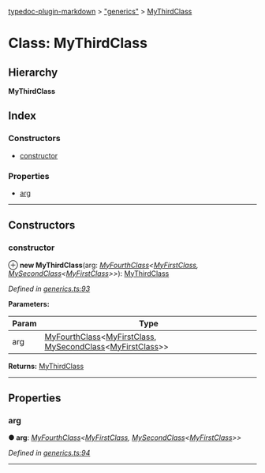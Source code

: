 [typedoc-plugin-markdown](../README.md) > ["generics"](../modules/_generics_.md) > [MyThirdClass](../classes/_generics_.mythirdclass.md)

# Class: MyThirdClass

## Hierarchy

**MyThirdClass**

## Index

### Constructors

* [constructor](_generics_.mythirdclass.md#constructor)

### Properties

* [arg](_generics_.mythirdclass.md#arg)

---

## Constructors

<a id="constructor"></a>

###  constructor

⊕ **new MyThirdClass**(arg: *[MyFourthClass](_generics_.myfourthclass.md)<[MyFirstClass](_generics_.myfirstclass.md), [MySecondClass](_generics_.mysecondclass.md)<[MyFirstClass](_generics_.myfirstclass.md)>>*): [MyThirdClass](_generics_.mythirdclass.md)

*Defined in [generics.ts:93](https://github.com/tgreyjs/typedoc-plugin-markdown/blob/master/test/src/generics.ts#L93)*

**Parameters:**

| Param | Type |
| ------ | ------ |
| arg | [MyFourthClass](_generics_.myfourthclass.md)<[MyFirstClass](_generics_.myfirstclass.md), [MySecondClass](_generics_.mysecondclass.md)<[MyFirstClass](_generics_.myfirstclass.md)>> |

**Returns:** [MyThirdClass](_generics_.mythirdclass.md)

___

## Properties

<a id="arg"></a>

###  arg

**● arg**: *[MyFourthClass](_generics_.myfourthclass.md)<[MyFirstClass](_generics_.myfirstclass.md), [MySecondClass](_generics_.mysecondclass.md)<[MyFirstClass](_generics_.myfirstclass.md)>>*

*Defined in [generics.ts:94](https://github.com/tgreyjs/typedoc-plugin-markdown/blob/master/test/src/generics.ts#L94)*

___

